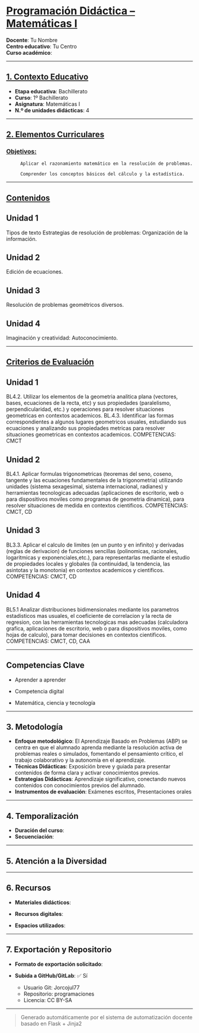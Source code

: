# <u>Programación Didáctica – Matemáticas I</u>

**Docente**: Tu Nombre  
**Centro educativo**: Tu Centro  
**Curso académico**:   

---

## <u>1. Contexto Educativo</u>

- **Etapa educativa**: Bachillerato
- **Curso**: 1º Bachillerato
- **Asignatura**: Matemáticas I
- **N.º de unidades didácticas**: 4

---
## <u>2. Elementos Curriculares</u>

### <u>Objetivos:</u>


  <ul>
    
      Aplicar el razonamiento matemático en la resolución de problemas.
    
      Comprender los conceptos básicos del cálculo y la estadística.
    
  </ul>


---

## <u>Contenidos</u>

## Unidad 1
Tipos de texto Estrategias de resolución de problemas: Organización de la información.

## Unidad 2
Edición de ecuaciones.

## Unidad 3
Resolución de problemas geométricos diversos.

## Unidad 4
Imaginación y creatividad: Autoconocimiento.


---

## <u>Criterios de Evaluación</u>

## Unidad 1
BL4.2. Utilizar los elementos de la geometria analitica plana (vectores, bases, ecuaciones de la recta, etc)
y sus propiedades (paralelismo, perpendicularidad, etc.) y operaciones para resolver situaciones
geometricas en contextos academicos. BL.4.3. Identificar las formas correspondientes a algunos lugares
geometricos usuales, estudiando sus ecuaciones y analizando sus propiedades metricas para resolver
situaciones geometricas en contextos academicos.
COMPETENCIAS: CMCT

## Unidad 2
BL4.1. Aplicar formulas trigonometricas (teoremas del seno, coseno, tangente y las ecuaciones
fundamentales de la trigonometria) utilizando unidades (sistema sexagesimal, sistema internacional,
radianes) y herramientas tecnologicas adecuadas (aplicaciones de escritorio, web o para dispositivos
moviles como programas de geometria dinamica), para resolver situaciones de medida en contextos
cientificos.
COMPETENCIAS: CMCT, CD

## Unidad 3
BL3.3. Aplicar el calculo de limites (en un punto y en infinito) y derivadas (reglas de derivacion) de
funciones sencillas (polinomicas, racionales, logaritmicas y exponenciales,etc.), para representarlas
mediante el estudio de propiedades locales y globales (la continuidad, la tendencia, las asintotas y la
monotonia) en contextos academicos y cientificos.
COMPETENCIAS: CMCT, CD

## Unidad 4
BL5.1 Analizar distribuciones bidimensionales mediante los parametros estadisticos mas usuales, el
coeficiente de correlacion y la recta de regresion, con las herramientas tecnologicas mas adecuadas
(calculadora grafica, aplicaciones de escritorio, web o para dispositivos moviles, como hojas de calculo),
para tomar decisiones en contextos cientificos.
COMPETENCIAS: CMCT, CD, CAA


---

## Competencias Clave


- Aprender a aprender

- Competencia digital

- Matemática, ciencia y tecnología



---

## 3. Metodología

- **Enfoque metodológico**: El Aprendizaje Basado en Problemas (ABP) se centra en que el alumnado aprenda mediante la resolución activa de problemas reales o simulados, fomentando el pensamiento crítico, el trabajo colaborativo y la autonomía en el aprendizaje.
- **Técnicas Didácticas**: Exposición breve y guiada para presentar contenidos de forma clara y activar conocimientos previos.
- **Estrategias Didácticas**: Aprendizaje significativo, conectando nuevos contenidos con conocimientos previos del alumnado.
- **Instrumentos de evaluación**: Exámenes escritos, Presentaciones orales

---
## 4. Temporalización

- **Duración del curso**: 
- **Secuenciación**:  
  

---

## 5. Atención a la Diversidad




---

## 6. Recursos

- **Materiales didácticos**:  
  
- **Recursos digitales**:  
  
- **Espacios utilizados**: 

---

## 7. Exportación y Repositorio

- **Formato de exportación solicitado**: 
- **Subida a GitHub/GitLab**: ✅ Sí

  - Usuario Git: Jorcojul77
  - Repositorio: programaciones
  - Licencia: CC BY-SA


---

> Generado automáticamente por el sistema de automatización docente basado en Flask + Jinja2